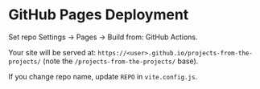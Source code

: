 # GitHub Pages Deployment

Set repo Settings → Pages → Build from: GitHub Actions.

Your site will be served at:
`https://<user>.github.io/projects-from-the-projects/`
(note the `/projects-from-the-projects/` base).

If you change repo name, update `REPO` in `vite.config.js`.
